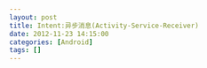 ```yaml
---
layout: post
title: Intent:异步消息(Activity-Service-Receiver)
date: 2012-11-23 14:15:00
categories: [Android]
tags: []
---
```

      